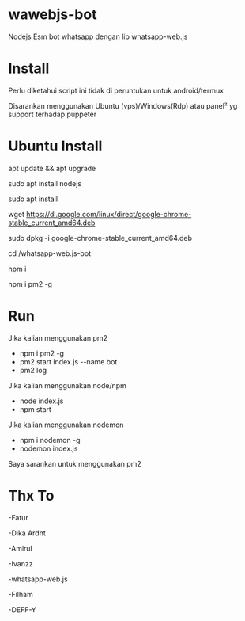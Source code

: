 
# wawebjs-bot
Nodejs Esm bot whatsapp dengan lib whatsapp-web.js

# Install
Perlu diketahui script ini tidak di peruntukan untuk android/termux

Disarankan menggunakan Ubuntu (vps)/Windows(Rdp) atau panel² yg support terhadap puppeter

# Ubuntu Install
apt update && apt upgrade

sudo apt install nodejs

sudo apt install 

wget https://dl.google.com/linux/direct/google-chrome-stable_current_amd64.deb

sudo dpkg -i google-chrome-stable_current_amd64.deb

cd /whatsapp-web.js-bot

npm i

npm i pm2 -g

# Run
Jika kalian menggunakan pm2

- npm i pm2 -g
- pm2 start index.js --name bot
- pm2 log

Jika kalian menggunakan node/npm

- node index.js
- npm start

Jika kalian menggunakan nodemon

- npm i nodemon -g
- nodemon index.js

Saya sarankan untuk menggunakan pm2

# Thx To
-Fatur

-Dika Ardnt

-Amirul

-Ivanzz

-whatsapp-web.js

-Filham

-DEFF-Y
